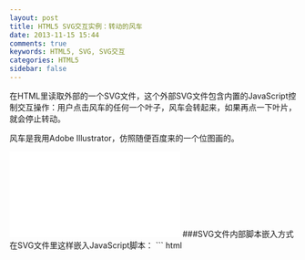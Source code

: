 ```yaml
---
layout: post
title: HTML5 SVG交互实例：转动的风车
date: 2013-11-15 15:44
comments: true
keywords: HTML5, SVG, SVG交互
categories: HTML5
sidebar: false
---
```

在HTML里读取外部的一个SVG文件，这个外部SVG文件包含内置的JavaScript控制交互操作：用户点击风车的任何一个叶子，风车会转起来，如果再点一下叶片，就会停止转动。

风车是我用Adobe Illustrator，仿照随便百度来的一个位图画的。

<embed  src="{{ root_url}}/svg/windmill.svg" type="image/svg+xml">
<!-- more -->
###SVG文件内部脚本嵌入方式
在SVG文件里这样嵌入JavaScript脚本：
``` html
	<script><![CDATA[

		// 这里是脚本
		......
	]]>
	</script>
```
###加载顺序
如果使用`<embed>`进行外部SVG文件的加载，同时使用诸如`window.onload = function(){// Event Handler ...};`或者)`$(document.ready(function(){});`进行事件处理函数注册，那么SVG的加载与事件处理函数的注册是异步的。
所以我暂时将脚本放在SVG文件里了。这样当然很不好，内容、行为没有很彻底的分离。

###SVG与CSS
SVG内部可以添加`<style>`标签包含的样式表，例如在这个风车的例子里，给四个叶子添加`:hover`伪类样式，鼠标悬停时将描边的颜色改为灰色：
``` html
<style type="text/css">
	#wings{
		cursor: pointer;
	}
	#wings:hover{
		stroke: #999999;
	}
	#wings:hover{
		stroke: #333333;
	}
</style>
```
###循环动画的实现
目前暂时使用`setInterval`来实现动画，每隔35毫秒让风车的四个叶子顺时针旋转1°，于是帧速率约等于28帧（根据《高性能JavaScript》的介绍，`setInterval`方法是不精确的，所以说“约等于”）。等有时间再研究如何使用`requestAnimationFrame()`方法实现动画。
``` javascript
function runTheWindmill(){
	var angle = myVar.angle;
	var center_circle = document.getElementById('center_circle');
	var cx = center_circle.getAttribute('cx'),  // 获取转轴坐标
		cy = center_circle.getAttribute('cy');
	myVar.SVG_windmill.setAttribute('transform','rotate('+ angle +','+ cx +','+ cy +')');
	myVar.angle += 1;

	// 防止风车无限转下去而导致超过JS可以表示的最大整数
	if(myVar.anglel>360){
		myVar.angle -= 360;
	}
}
```
